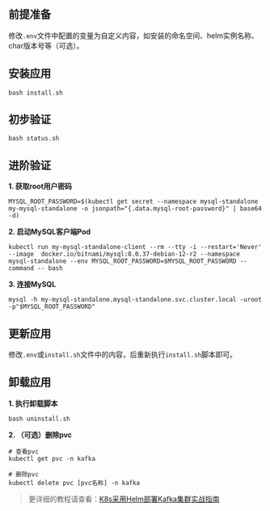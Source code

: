 前提准备
---

修改`.env`文件中配置的变量为自定义内容，如安装的命名空间、helm实例名称、char版本号等（可选）。

安装应用
---

```shell
bash install.sh
```

初步验证
---

```shell
bash status.sh
```

进阶验证
---

**1. 获取root用户密码**

```shell
MYSQL_ROOT_PASSWORD=$(kubectl get secret --namespace mysql-standalone my-mysql-standalone -o jsonpath="{.data.mysql-root-password}" | base64 -d)
```

**2. 启动MySQL客户端Pod**

```shell
kubectl run my-mysql-standalone-client --rm --tty -i --restart='Never' --image  docker.io/bitnami/mysql:8.0.37-debian-12-r2 --namespace mysql-standalone --env MYSQL_ROOT_PASSWORD=$MYSQL_ROOT_PASSWORD --command -- bash
```

**3. 连接MySQL**

```shell
mysql -h my-mysql-standalone.mysql-standalone.svc.cluster.local -uroot -p"$MYSQL_ROOT_PASSWORD"
```

更新应用
---

修改`.env`或`install.sh`文件中的内容，后重新执行`install.sh`脚本即可。

卸载应用
---

**1. 执行卸载脚本**

```shell
bash uninstall.sh
```

**2. （可选）删除pvc**

```shell
# 查看pvc
kubectl get pvc -n kafka

# 删除pvc
kubectl delete pvc [pvc名称] -n kafka
```

> 更详细的教程请查看：[K8s采用Helm部署Kafka集群实战指南](https://lbs.wiki/pages/84c192a2/)
